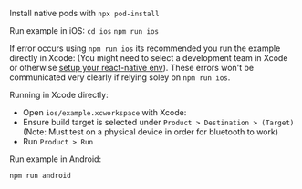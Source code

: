 Install native pods with ```npx pod-install```

Run example in iOS: 
```cd ios```
```npm run ios```

If error occurs using ```npm run ios``` its recommended you run the example directly in Xcode: (You might need to select a development team in Xcode or otherwise [setup your react-native env](https://reactnative.dev/docs/environment-setup)). These errors won't be communicated very clearly if relying soley on ```npm run ios```.

Running in Xcode directly:
- Open ```ios/example.xcworkspace``` with Xcode:
- Ensure build target is selected under ```Product > Destination > (Target)``` (Note: Must test on a physical device in order for bluetooth to work)
- Run ```Product > Run```

Run example in Android:

```npm run android```

